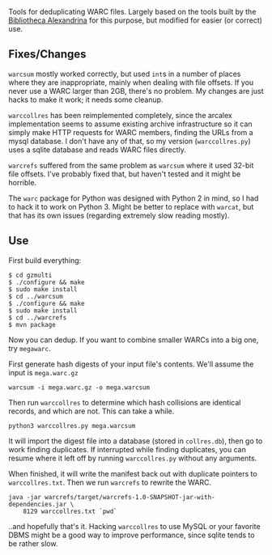 Tools for deduplicating WARC files. Largely based on the tools
built by the [Bibliotheca Alexandrina](https://github.com/arcalex) for this
purpose, but modified for easier (or correct) use.

## Fixes/Changes

`warcsum` mostly worked correctly, but used `int`s in a number of places where
they are inappropriate, mainly when dealing with file offsets. If you never use
a WARC larger than 2GB, there's no problem. My changes are just hacks to make it
work; it needs some cleanup.

`warccollres` has been reimplemented completely, since the arcalex
implementation seems to assume existing archive infrastructure so it can simply
make HTTP requests for WARC members, finding the URLs from a mysql database. I
don't have any of that, so my version (`warccollres.py`) uses a sqlite database
and reads WARC files directly.

`warcrefs` suffered from the same problem as `warcsum` where it used 32-bit file
offsets. I've probably fixed that, but haven't tested and it might be horrible.

The `warc` package for Python was designed with Python 2 in mind, so I had to
hack it to work on Python 3. Might be better to replace with `warcat`, but that
has its own issues (regarding extremely slow reading mostly).

## Use

First build everything:

```
$ cd gzmulti
$ ./configure && make
$ sudo make install
$ cd ../warcsum
$ ./configure && make
$ sudo make install
$ cd ../warcrefs
$ mvn package
```

Now you can dedup. If you want to combine smaller WARCs into a big one, try
`megawarc`.

First generate hash digests of your input file's contents. We'll assume the
input is `mega.warc.gz`

    warcsum -i mega.warc.gz -o mega.warcsum

Then run `warccollres` to determine which hash collisions are identical records,
and which are not. This can take a while.

    python3 warccollres.py mega.warcsum

It will import the digest file into a database (stored in `collres.db`), then go
to work finding duplicates. If interrupted while finding duplicates, you can
resume where it left off by running `warccollres.py` without any arguments.

When finished, it will write the manifest back out with duplicate pointers to
`warccollres.txt`.  Then we run `warcrefs` to rewrite the WARC.

    java -jar warcrefs/target/warcrefs-1.0-SNAPSHOT-jar-with-dependencies.jar \
        8129 warccollres.txt `pwd`

..and hopefully that's it. Hacking `warccollres` to use MySQL or your favorite
DBMS might be a good way to improve performance, since sqlite tends to be rather
slow.
